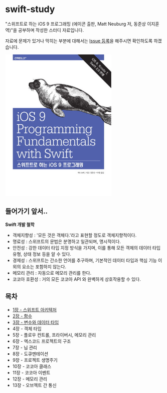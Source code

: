 # swift-study

"스위프트로 하는 iOS 9 프로그래밍 (에이콘 출판, Matt Neuburg 저,
동준상 이지훈 역)"을 공부하며 작성한
스터디 자료입니다.

자료에 문제가 있거나 막히는 부분에 대해서는 [Issue
등록](https://github.com/wonism/swift-study/issues/new)을 해주시면
확인하도록 하겠습니다.

![](https://github.com/wonism/swift-study/blob/master/book/img/book-front.jpg)

## 들어가기 앞서..
__Swift 개발 철학__
- 객체지향성 : '모든 것은 객체다.'라고 표현할 정도로 객체지향적이다.
- 명료성 : 스위프트의 문법은 분명하고 일관되며, 명시적이다.
- 안전성 : 강한 데이터 타입 지정 방식을 가지며, 이를 통해 모든 객체의 데이터 타입
  유형, 상태 정보 등을 알 수 있다.
- 경제성 : 스위프트는 간소한 언어를 추구하며, 기본적인 데이터 타입과
  핵심 기능 이외의 요소는 포함하지 않는다.
- 메모리 관리 : 자동으로 메모리 관리를 한다.
- 코코아 호환성 : 거의 모든 코코아 API 와 완벽하게 상호작용할 수 있다.

## 목차
- [1장 - 스위프트
  아키텍처](https://github.com/wonism/swift-study/blob/master/book/ch01.md)
- [2장 -
  함수](https://github.com/wonism/swift-study/blob/master/book/ch02.md)
- [3장 - 변수와 데이터
  타입](https://github.com/wonism/swift-study/blob/master/book/ch03.md)
- 4장 - 객체 타입
- 5장 - 플로우 컨트롤, 프라이버시, 메모리 관리
- 6장 - 엑스코드 프로젝트의 구조
- 7장 - 닙 관리
- 8장 - 도큐멘테이션
- 9장 - 프로젝트 생명주기
- 10장 - 코코아 클래스
- 11장 - 코코아 이벤트
- 12장 - 메모리 관리
- 13장 - 오브젝트 간 통신
